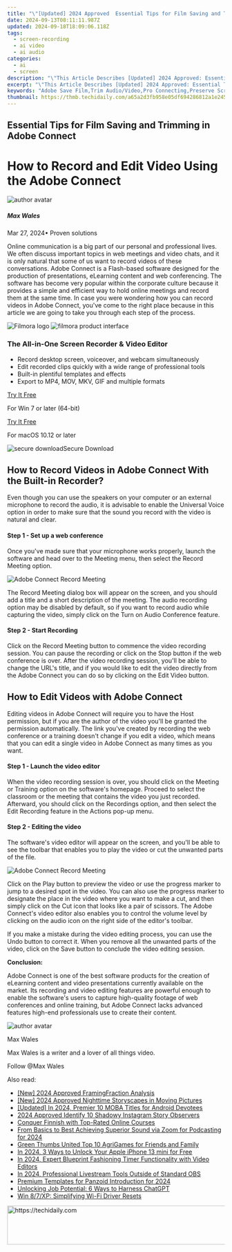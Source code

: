 ```yaml
---
title: "\"[Updated] 2024 Approved  Essential Tips for Film Saving and Trimming in Adobe Connect\""
date: 2024-09-13T08:11:11.987Z
updated: 2024-09-18T18:09:06.118Z
tags: 
  - screen-recording
  - ai video
  - ai audio
categories: 
  - ai
  - screen
description: "\"This Article Describes [Updated] 2024 Approved: Essential Tips for Film Saving and Trimming in Adobe Connect\""
excerpt: "\"This Article Describes [Updated] 2024 Approved: Essential Tips for Film Saving and Trimming in Adobe Connect\""
keywords: "Adobe Save Film,Trim Audio/Video,Pro Connecting,Preserve Screen Captures,Connect Editing,Shorten Media Clips,Optimize Screen Shots"
thumbnail: https://thmb.techidaily.com/a65a2d3fb958e05df694286812a1e2454a9d6c6ff463421241eb49561be7ce4c.jpg
---
```


## Essential Tips for Film Saving and Trimming in Adobe Connect

# How to Record and Edit Video Using the Adobe Connect

![author avatar](https://images.wondershare.com/filmora/article-images/max-wales-author.jpg)

##### Max Wales

 Mar 27, 2024• Proven solutions

Online communication is a big part of our personal and professional lives. We often discuss important topics in web meetings and video chats, and it is only natural that some of us want to record videos of these conversations. Adobe Connect is a Flash-based software designed for the production of presentations, eLearning content and web conferencing. The software has become very popular within the corporate culture because it provides a simple and efficient way to hold online meetings and record them at the same time. In case you were wondering how you can record videos in Adobe Connect, you've come to the right place because in this article we are going to take you through each step of the process.

![Filmora logo](https://images.wondershare.com/filmora/logo_icon/wondershare-filmora-logo-horizontal.png) ![filmora product interface](https://images.wondershare.com/filmora/images/common/filmora-product-banner.png)

### The All-in-One Screen Recorder & Video Editor

* Record desktop screen, voiceover, and webcam simultaneously
* Edit recorded clips quickly with a wide range of professional tools
* Built-in plentiful templates and effects
* Export to MP4, MOV, MKV, GIF and multiple formats

[Try It Free](https://tools.techidaily.com/wondershare/filmora/download/)

For Win 7 or later (64-bit)

[Try It Free](https://tools.techidaily.com/wondershare/filmora/download/)

For macOS 10.12 or later

![secure download](https://static.wondershare.com/images-filmora/images/common/securety.svg)Secure Download

## How to Record Videos in Adobe Connect With the Built-in Recorder?

Even though you can use the speakers on your computer or an external microphone to record the audio, it is advisable to enable the Universal Voice option in order to make sure that the sound you record with the video is natural and clear.

#### Step 1 - Set up a web conference

Once you've made sure that your microphone works properly, launch the software and head over to the Meeting menu, then select the Record Meeting option.

![ Adobe Connect Record Meeting](https://images.wondershare.com/filmora/article-images/adobe-connect-record-meeting.jpg)

The Record Meeting dialog box will appear on the screen, and you should add a title and a short description of the meeting. The audio recording option may be disabled by default, so if you want to record audio while capturing the video, simply click on the Turn on Audio Conference feature.

#### Step 2 - Start Recording

Click on the Record Meeting button to commence the video recording session. You can pause the recording or click on the Stop button if the web conference is over. After the video recording session, you'll be able to change the URL's title, and if you would like to edit the video directly from the Adobe Connect you can do so by clicking on the Edit Video button.

## How to Edit Videos with Adobe Connect

Editing videos in Adobe Connect will require you to have the Host permission, but if you are the author of the video you'll be granted the permission automatically. The link you've created by recording the web conference or a training doesn't change if you edit a video, which means that you can edit a single video in Adobe Connect as many times as you want.

#### Step 1 - Launch the video editor

When the video recording session is over, you should click on the Meeting or Training option on the software's homepage. Proceed to select the classroom or the meeting that contains the video you just recorded. Afterward, you should click on the Recordings option, and then select the Edit Recording feature in the Actions pop-up menu.

#### Step 2 - Editing the video

The software's video editor will appear on the screen, and you'll be able to see the toolbar that enables you to play the video or cut the unwanted parts of the file.

![ Adobe Connect Record Meeting ](https://images.wondershare.com/filmora/article-images/adobe-connect-edit-video.jpg)

Click on the Play button to preview the video or use the progress marker to jump to a desired spot in the video. You can also use the progress marker to designate the place in the video where you want to make a cut, and then simply click on the Cut icon that looks like a pair of scissors. The Adobe Connect's video editor also enables you to control the volume level by clicking on the audio icon on the right side of the editor's toolbar.

If you make a mistake during the video editing process, you can use the Undo button to correct it. When you remove all the unwanted parts of the video, click on the Save button to conclude the video editing session.

**Conclusion:**

Adobe Connect is one of the best software products for the creation of eLearning content and video presentations currently available on the market. Its recording and video editing features are powerful enough to enable the software's users to capture high-quality footage of web conferences and online training, but Adobe Connect lacks advanced features high-end professionals use to create their content.

![author avatar](https://images.wondershare.com/filmora/article-images/max-wales-author.jpg)

Max Wales

Max Wales is a writer and a lover of all things video.

Follow @Max Wales

<ins class="adsbygoogle"
      style="display:block"
      data-ad-client="ca-pub-7571918770474297"
      data-ad-slot="8358498916"
      data-ad-format="auto"
      data-full-width-responsive="true"></ins>

<span class="atpl-alsoreadstyle">Also read:</span>
<div><ul>
<li><a href="https://digital-screen-recording.techidaily.com/new-2024-approved-framingfraction-analysis/"><u>[New] 2024 Approved FramingFraction Analysis</u></a></li>
<li><a href="https://fox-boxes.techidaily.com/new-2024-approved-nighttime-storyscapes-in-moving-pictures/"><u>[New] 2024 Approved Nighttime Storyscapes in Moving Pictures</u></a></li>
<li><a href="https://digital-screen-recording.techidaily.com/updated-in-2024-premier-10-moba-titles-for-android-devotees/"><u>[Updated] In 2024, Premier 10 MOBA Titles for Android Devotees</u></a></li>
<li><a href="https://instagram-video-files.techidaily.com/2024-approved-identify-10-shadowy-instagram-story-observers/"><u>2024 Approved Identify 10 Shadowy Instagram Story Observers</u></a></li>
<li><a href="https://mondly-stories.techidaily.com/conquer-finnish-with-top-rated-online-courses/"><u>Conquer Finnish with Top-Rated Online Courses</u></a></li>
<li><a href="https://digital-screen-recording.techidaily.com/from-basics-to-best-achieving-superior-sound-via-zoom-for-podcasting-for-2024/"><u>From Basics to Best Achieving Superior Sound via Zoom for Podcasting for 2024</u></a></li>
<li><a href="https://digital-screen-recording.techidaily.com/green-thumbs-united-top-10-agrigames-for-friends-and-family/"><u>Green Thumbs United Top 10 AgriGames for Friends and Family</u></a></li>
<li><a href="https://sim-unlock.techidaily.com/in-2024-3-ways-to-unlock-your-apple-iphone-13-mini-for-free-by-drfone-ios/"><u>In 2024, 3 Ways to Unlock Your Apple iPhone 13 mini for Free</u></a></li>
<li><a href="https://digital-screen-recording.techidaily.com/in-2024-expert-blueprint-fashioning-timer-functionality-with-video-editors/"><u>In 2024, Expert Blueprint Fashioning Timer Functionality with Video Editors</u></a></li>
<li><a href="https://digital-screen-recording.techidaily.com/in-2024-professional-livestream-tools-outside-of-standard-obs/"><u>In 2024, Professional Livestream Tools Outside of Standard OBS</u></a></li>
<li><a href="https://extra-guidance.techidaily.com/premium-templates-for-panzoid-introduction-for-2024/"><u>Premium Templates for Panzoid Introduction for 2024</u></a></li>
<li><a href="https://tech-revival.techidaily.com/unlocking-job-potential-6-ways-to-harness-chatgpt/"><u>Unlocking Job Potential: 6 Ways to Harness ChatGPT</u></a></li>
<li><a href="https://driver-install.techidaily.com/win-87xp-simplifying-wi-fi-driver-resets/"><u>Win 8/7/XP: Simplifying Wi-Fi Driver Resets</u></a></li>
</ul></div>

<!-- affiliate ads begin -->
<a href="https://appsumo.8odi.net/c/5597632/2118320/7443" target="_top" id="2118320">
  <img src="//a.impactradius-go.com/display-ad/7443-2118320" border="0" alt="https://techidaily.com" width="728" height="90"/>
</a>
<img height="0" width="0" src="https://appsumo.8odi.net/i/5597632/2118320/7443" style="position:absolute;visibility:hidden;" border="0" />
<!-- affiliate ads end -->

